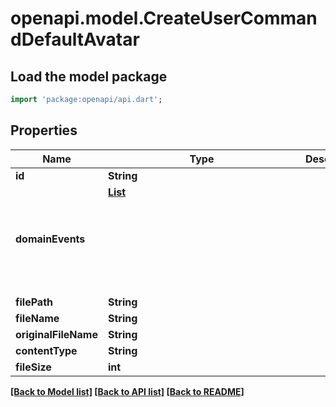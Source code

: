 # openapi.model.CreateUserCommandDefaultAvatar

## Load the model package
```dart
import 'package:openapi/api.dart';
```

## Properties
Name | Type | Description | Notes
------------ | ------------- | ------------- | -------------
**id** | **String** |  | [optional] 
**domainEvents** | [**List<Object>**](Object.md) |  | [optional] [default to const []]
**filePath** | **String** |  | [optional] 
**fileName** | **String** |  | [optional] 
**originalFileName** | **String** |  | [optional] 
**contentType** | **String** |  | [optional] 
**fileSize** | **int** |  | [optional] 

[[Back to Model list]](../README.md#documentation-for-models) [[Back to API list]](../README.md#documentation-for-api-endpoints) [[Back to README]](../README.md)


